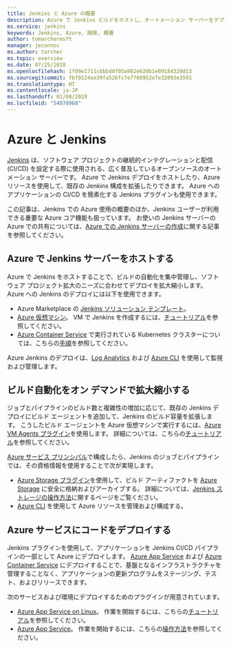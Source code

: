 ```yaml
---
title: Jenkins と Azure の概要
description: Azure で Jenkins ビルドをホストし、オートメーション サーバーをデプロイします。また、Azure のコンピューティング リソースとストレージ リソースを使用することで、継続的インテグレーションとデプロイ (CI/CD) パイプラインを拡張します。
ms.service: jenkins
keywords: Jenkins, Azure, 開発, 概要
author: tomarchermsft
manager: jeconnoc
ms.author: tarcher
ms.topic: overview
ms.date: 07/25/2018
ms.openlocfilehash: 1f09e1711cbbbd8f05a982e620b1e09184320d13
ms.sourcegitcommit: fbf0124ae39fa526fc7e7768952efe32093e3591
ms.translationtype: HT
ms.contentlocale: ja-JP
ms.lasthandoff: 01/08/2019
ms.locfileid: "54078968"
---
```

# <a name="azure-and-jenkins"></a>Azure と Jenkins

[Jenkins](https://jenkins.io/) は、ソフトウェア プロジェクトの継続的インテグレーションと配信 (CI/CD) を設定する際に使用される、広く普及しているオープンソースのオートメーション サーバーです。 Azure で Jenkins デプロイをホストしたり、Azure リソースを使用して、既存の Jenkins 構成を拡張したりできます。 Azure へのアプリケーションの CI/CD を簡素化する Jenkins プラグインも使用できます。

この記事は、Jenkins での Azure 使用の概要のほか、Jenkins ユーザーが利用できる重要な Azure コア機能も扱っています。 お使いの Jenkins サーバーの Azure での共有については、[Azure での Jenkins サーバーの作成](install-jenkins-solution-template.md)に関する記事を参照してください。

## <a name="host-your-jenkins-servers-in-azure"></a>Azure で Jenkins サーバーをホストする

Azure で Jenkins をホストすることで、ビルドの自動化を集中管理し、ソフトウェア プロジェクト拡大のニーズに合わせてデプロイを拡大縮小します。 Azure への Jenkins のデプロイには以下を使用できます。
 
- Azure Marketplace の [Jenkins ソリューション テンプレート](install-jenkins-solution-template.md)。
- [Azure 仮想マシン](/azure/virtual-machines/linux/overview)。 VM で Jenkins を作成するには、[チュートリアル](/azure/virtual-machines/linux/tutorial-jenkins-github-docker-cicd)を参照してください。
- [Azure Container Service](/azure/container-service/kubernetes/container-service-kubernetes-walkthrough) で実行されている Kubernetes クラスターについては、こちらの[手順](/azure/container-service/kubernetes/container-service-kubernetes-jenkins)を参照してください。

Azure Jenkins のデプロイは、[Log Analytics](/azure/log-analytics/log-analytics-overview) および [Azure CLI](/cli/azure) を使用して監視および管理します。

## <a name="scale-your-build-automation-on-demand"></a>ビルド自動化をオン デマンドで拡大縮小する

ジョブとパイプラインのビルド数と複雑性の増加に応じて、既存の Jenkins デプロイにビルド エージェントを追加して、Jenkins のビルド容量を拡張します。 こうしたビルド エージェントを Azure 仮想マシンで実行するには、[Azure VM Agents プラグイン](jenkins-azure-vm-agents.md)を使用します。 詳細については、こちらの[チュートリアル](/azure/jenkins/jenkins-azure-vm-agents)を参照してください。

[Azure サービス プリンシパル](/azure/azure-resource-manager/resource-group-overview)で構成したら、Jenkins のジョブとパイプラインでは、その資格情報を使用することで次が実現します。

- [Azure Storage プラグイン](https://plugins.jenkins.io/windows-azure-storage)を使用して、ビルド アーティファクトを [Azure Storage](/azure/storage/common/storage-introduction) に安全に格納およびアーカイブする。 詳細については、[Jenkins ストレージの操作方法](/azure/storage/common/storage-java-jenkins-continuous-integration-solution)に関するページをご覧ください。
- [Azure CLI](/azure/jenkins/execute-cli-jenkins-pipeline) を使用して Azure リソースを管理および構成する。

## <a name="deploy-your-code-into-azure-services"></a>Azure サービスにコードをデプロイする

Jenkins プラグインを使用して、アプリケーションを Jenkins CI/CD パイプラインの一部として Azure にデプロイします。 [Azure App Service](/azure/app-service/) および [Azure Container Service](/azure/container-service/kubernetes/) にデプロイすることで、基盤となるインフラストラクチャを管理することなく、アプリケーションの更新プログラムをステージング、テスト、およびリリースできます。

 次のサービスおよび環境にデプロイするためのプラグインが用意されています。

- [Azure App Service on Linux](/azure/app-service/containers/app-service-linux-intro)。 作業を開始するには、こちらの[チュートリアル](java-deploy-webapp-tutorial.md)を参照してください。
- [Azure App Service](/azure/app-service/overview)。 作業を開始するには、こちらの[操作方法](deploy-Jenkins-app-service-plugin.md)を参照してください。